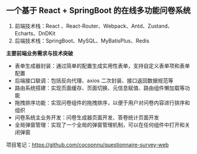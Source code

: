 ## 一个基于 React + SpringBoot 的在线多功能问卷系统

1. 前端技术栈：React 、React-Router、Webpack、Antd、Zustand、Echarts、DnDKit
2. 后端技术栈：SpringBoot、MySQL、MyBatisPlus、Redis

**主要前端业务需求与技术突破**

- 表单生成器封装：通过简单的配置生成实用性表单，支持自定义表单项和表单配置
- 后端接口联调：包括反向代理、axios 二次封装、接口返回数据规范等
- 路由系统搭建：实现页面缓存、页面切换、元信息赋值、路由组件懒加载等功能
- 拖拽排序功能：实现问卷组件的拖拽排序，以便于用户对问卷内容进行排序和组织
- 问卷系统主业务开发：问卷生成器页面开发、答卷统计页面开发
- 全局弹窗管理：实现了一个全局的弹窗管理机制，可以在任何组件中打开和关闭弹窗

项目笔记：https://github.com/cocoonnu/questionnaire-survey-web
